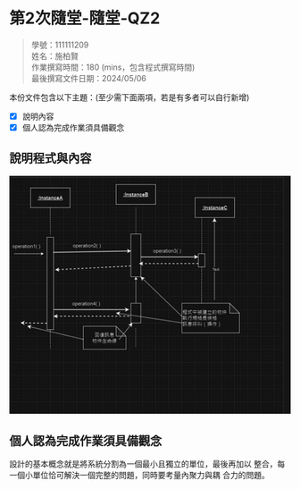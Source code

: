 # 第2次隨堂-隨堂-QZ2
>
>學號：111111209
><br />
>姓名：施柏賢
><br />
>作業撰寫時間：180 (mins，包含程式撰寫時間)
><br />
>最後撰寫文件日期：2024/05/06
>

本份文件包含以下主題：(至少需下面兩項，若是有多者可以自行新增)
- [x] 說明內容
- [x] 個人認為完成作業須具備觀念

## 說明程式與內容
![alt](answer.png)

## 個人認為完成作業須具備觀念
設計的基本概念就是將系統分割為一個最小且獨立的單位，最後再加以
整合，每一個小單位恰可解決一個完整的問題，同時要考量內聚力與耦
合力的問題。
